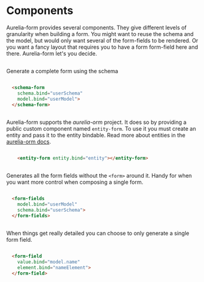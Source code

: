 # Components

Aurelia-form provides several components. They give different levels of
granularity when building a form. You might want to reuse the schema and the
model, but would only want several of the form-fields to be rendered. Or you
want a fancy layout that requires you to have a form form-field here and there.
Aurelia-form let's you decide.

## <schema-form>

Generate a complete form using the schema

```html

  <schema-form
    schema.bind="userSchema"
    model.bind="userModel">
  </schema-form>

```

## <entity-form>

Aurelia-form supports the *aurelia-orm* project. It does so by providing a public
custom component named `entity-form`. To use it you must create an entity and
pass it to the entity bindable. Read more about entities in the
[aurelia-orm docs](http://aurelia-orm.spoonx.org/entities.html).

```html

    <entity-form entity.bind="entity"></entity-form>

```

## <form-fields>

Generates all the form fields without the `<form>`  around it. Handy for
when you want more control when composing a single form.

```html

  <form-fields
    model.bind="userModel"
    schema.bind="userSchema">
  </form-fields>

```

## <form-field>

When things get really detailed you can choose to only generate a single form
field.

```html

  <form-field
    value.bind="model.name"
    element.bind="nameElement">
  </form-field>

```
